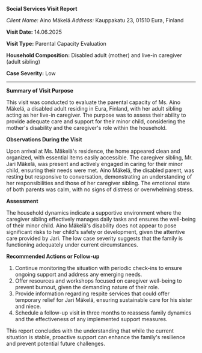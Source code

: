 **Social Services Visit Report**

*Client Name:* Aino Mäkelä
*Address:* Kauppakatu 23, 01510 Eura, Finland

**Visit Date:** 14.06.2025

**Visit Type:** Parental Capacity Evaluation

**Household Composition:** Disabled adult (mother) and live-in caregiver (adult sibling)

**Case Severity:** Low

---

**Summary of Visit Purpose**

This visit was conducted to evaluate the parental capacity of Ms. Aino Mäkelä, a disabled adult residing in Eura, Finland, with her adult sibling acting as her live-in caregiver. The purpose was to assess their ability to provide adequate care and support for their minor child, considering the mother's disability and the caregiver's role within the household.

**Observations During the Visit**

Upon arrival at Ms. Mäkelä's residence, the home appeared clean and organized, with essential items easily accessible. The caregiver sibling, Mr. Jari Mäkelä, was present and actively engaged in caring for their minor child, ensuring their needs were met. Aino Mäkelä, the disabled parent, was resting but responsive to conversation, demonstrating an understanding of her responsibilities and those of her caregiver sibling. The emotional state of both parents was calm, with no signs of distress or overwhelming stress.

**Assessment**

The household dynamics indicate a supportive environment where the caregiver sibling effectively manages daily tasks and ensures the well-being of their minor child. Aino Mäkelä's disability does not appear to pose significant risks to her child's safety or development, given the attentive care provided by Jari. The low case severity suggests that the family is functioning adequately under current circumstances.

**Recommended Actions or Follow-up**

1. Continue monitoring the situation with periodic check-ins to ensure ongoing support and address any emerging needs.
2. Offer resources and workshops focused on caregiver well-being to prevent burnout, given the demanding nature of their role.
3. Provide information regarding respite services that could offer temporary relief for Jari Mäkelä, ensuring sustainable care for his sister and niece.
4. Schedule a follow-up visit in three months to reassess family dynamics and the effectiveness of any implemented support measures. 

This report concludes with the understanding that while the current situation is stable, proactive support can enhance the family's resilience and prevent potential future challenges.